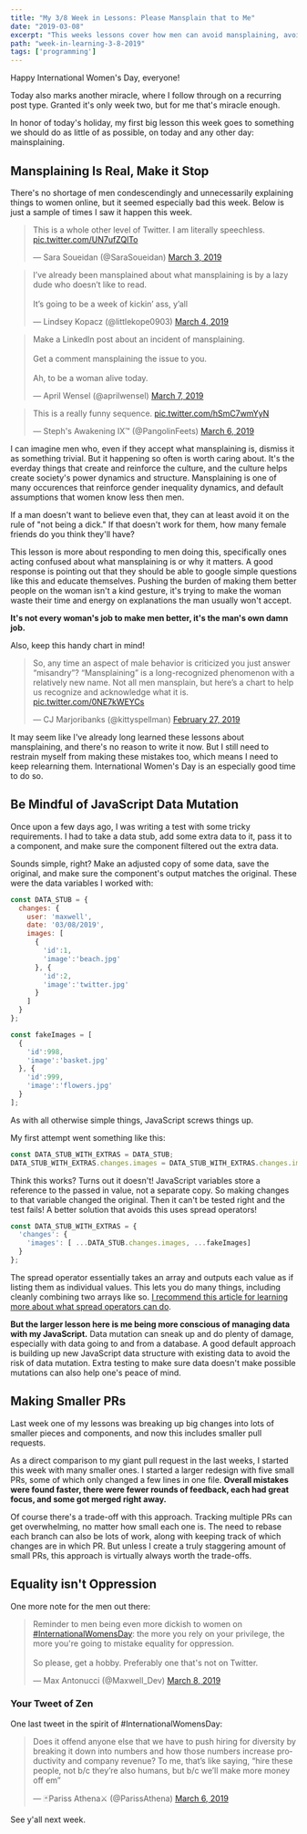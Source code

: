 ```yaml
---
title: "My 3/8 Week in Lessons: Please Mansplain that to Me"
date: "2019-03-08"
excerpt: "This weeks lessons cover how men can avoid mansplaining, avoiding JavaScript Data Mutation, making smaller PRs, and not being a jerk on International Womens Day."
path: "week-in-learning-3-8-2019"
tags: ['programming']
---
```


Happy International Women's Day, everyone!

Today also marks another miracle, where I follow through on a recurring post type. Granted it's only week two, but for me that's miracle enough.

In honor of today's holiday, my first big lesson this week goes to something we should do as little of as possible, on today and any other day: mainsplaining.

## Mansplaining Is Real, Make it Stop

There's no shortage of men condescendingly and unnecessarily explaining things to women online, but it seemed especially bad this week. Below is just a sample of times I saw it happen this week.

<blockquote class="twitter-tweet" data-lang="en"><p lang="en" dir="ltr">This is a whole other level of Twitter. I am literally speechless. <a href="https://t.co/UN7ufZQlTo">pic.twitter.com/UN7ufZQlTo</a></p>&mdash; Sara Soueidan (@SaraSoueidan) <a href="https://twitter.com/SaraSoueidan/status/1102151342963990528?ref_src=twsrc%5Etfw">March 3, 2019</a></blockquote>

<blockquote class="twitter-tweet" data-lang="en"><p lang="en" dir="ltr">I’ve already been mansplained about what mansplaining is by a lazy dude who doesn’t like to read.<br><br>It’s going to be a week of kickin’ ass, y’all</p>&mdash; Lindsey Kopacz (@littlekope0903) <a href="https://twitter.com/littlekope0903/status/1102546223809073153?ref_src=twsrc%5Etfw">March 4, 2019</a></blockquote>

<blockquote class="twitter-tweet" data-lang="en"><p lang="en" dir="ltr">Make a LinkedIn post about an incident of mansplaining.<br><br>Get a comment mansplaining the issue to you.<br><br>Ah, to be a woman alive today.</p>&mdash; April Wensel (@aprilwensel) <a href="https://twitter.com/aprilwensel/status/1103740309458964480">March 7, 2019</a></blockquote>

<blockquote class="twitter-tweet" data-lang="en"><p lang="en" dir="ltr">This is a really funny sequence. <a href="https://t.co/hSmC7wmYyN">pic.twitter.com/hSmC7wmYyN</a></p>&mdash; Steph&#39;s Awakening IX™ (@PangolinFeets) <a href="https://twitter.com/PangolinFeets/status/1103102556375523328?ref_src=twsrc%5Etfw">March 6, 2019</a></blockquote>

I can imagine men who, even if they accept what mansplaining is, dismiss it as something trivial. But it happening so often is worth caring about. It's the everday things that create and reinforce the culture, and the culture helps create society's power dynamics and structure. Mansplaining is one of many occurences that reinforce gender inequality dynamics, and default assumptions that women know less then men.

If a man doesn't want to believe even that, they can at least avoid it on the rule of "not being a dick." If that doesn't work for them, how many female friends do you think they'll have?

This lesson is more about responding to men doing this, specifically ones acting confused about what mansplaining is or why it matters. A good response is pointing out that they should be able to google simple questions like this and educate themselves. Pushing the burden of making them better people on the woman isn't a kind gesture, it's trying to make the woman waste their time and energy on explanations the man usually won't accept.

**It's not every woman's job to make men better, it's the man's own damn job.**

Also, keep this handy chart in mind!

<blockquote class="twitter-tweet" data-lang="en"><p lang="en" dir="ltr">So, any time an aspect of male behavior is criticized you just answer “misandry”? “Mansplaining” is a long-recognized phenomenon with a relatively new name. Not all men mansplain, but here’s a chart to help us recognize and acknowledge what it is. <a href="https://t.co/0NE7kWEYCs">pic.twitter.com/0NE7kWEYCs</a></p>&mdash; CJ Marjoribanks (@kittyspellman) <a href="https://twitter.com/kittyspellman/status/1100731135678660608?ref_src=twsrc%5Etfw">February 27, 2019</a></blockquote>

It may seem like I've already long learned these lessons about mansplaining, and there's no reason to write it now. But I still need to restrain myself from making these mistakes too, which means I need to keep relearning them. International Women's Day is an especially good time to do so.

## Be Mindful of JavaScript Data Mutation

Once upon a few days ago, I was writing a test with some tricky requirements. I had to take a data stub, add some extra data to it, pass it to a component, and make sure the component filtered out the extra data.

Sounds simple, right? Make an adjusted copy of some data, save the original, and make sure the component's output matches the original. These were the data variables I worked with:

```javascript
const DATA_STUB = {
  changes: {
    user: 'maxwell',
    date: '03/08/2019',
    images: [
      {
        'id':1,
        'image':'beach.jpg'
      }, {
        'id':2,
        'image':'twitter.jpg'
      }
    ]
  }
};

const fakeImages = [
  {
    'id':998,
    'image':'basket.jpg'
  }, {
    'id':999,
    'image':'flowers.jpg'
  }
];
```

As with all otherwise simple things, JavaScript screws things up.

My first attempt went something like this:

```javascript
const DATA_STUB_WITH_EXTRAS = DATA_STUB;
DATA_STUB_WITH_EXTRAS.changes.images = DATA_STUB_WITH_EXTRAS.changes.images.concat(fakeImages);
```

Think this works? Turns out it doesn't! JavaScript variables store a reference to the passed in value, not a separate copy. So making changes to that variable changed the original. Then it can't be tested right and the test fails! A better solution that avoids this uses spread operators!

```javascript
const DATA_STUB_WITH_EXTRAS = {
  'changes': {
    'images': [ ...DATA_STUB.changes.images, ...fakeImages]
  }
};
```

The spread operator essentially takes an array and outputs each value as if listing them as individual values. This lets you do many things, including cleanly combining two arrays like so. [I recommend this article for learning more about what spread operators can do](https://zendev.com/2018/05/09/understanding-spread-operator-in-javascript.html).

**But the larger lesson here is me being more conscious of managing data with my JavaScript.** Data mutation can sneak up and do plenty of damage, especially with data going to and from a database. A good default approach is building up new JavaScript data structure with existing data to avoid the risk of data mutation. Extra testing to make sure data doesn't make possible mutations can also help one's peace of mind.

## Making Smaller PRs

Last week one of my lessons was breaking up big changes into lots of smaller pieces and components, and now this includes smaller pull requests.

As a direct comparison to my giant pull request in the last weeks, I started this week with many smaller ones. I started a larger redesign with five small PRs, some of which only changed a few lines in one file. **Overall mistakes were found faster, there were fewer rounds of feedback, each had great focus, and some got merged right away.**

Of course there's a trade-off with this approach. Tracking multiple PRs can get overwhelming, no matter how small each one is. The need to rebase each branch can also be lots of work, along with keeping track of which changes are in which PR. But unless I create a truly staggering amount of small PRs, this approach is virtually always worth the trade-offs.

## Equality isn't Oppression

One more note for the men out there:

<blockquote class="twitter-tweet" data-lang="en"><p lang="en" dir="ltr">Reminder to men being even more dickish to women on <a href="https://twitter.com/hashtag/InternationalWomensDay?src=hash&amp;ref_src=twsrc%5Etfw">#InternationalWomensDay</a>: the more you rely on your privilege, the more you&#39;re going to mistake equality for oppression.<br><br>So please, get a hobby. Preferably one that&#39;s not on Twitter.</p>&mdash; Max Antonucci (@Maxwell_Dev) <a href="https://twitter.com/Maxwell_Dev/status/1104084980609761281?ref_src=twsrc%5Etfw">March 8, 2019</a></blockquote>

### Your Tweet of Zen

One last tweet in the spirit of #InternationalWomensDay:

<blockquote class="twitter-tweet" data-lang="en"><p lang="en" dir="ltr">Does it offend anyone else that we have to push hiring for diversity by breaking it down into numbers and how those numbers increase productivity and company revenue? To me, that’s like saying, “hire these people, not b/c they’re also humans, but b/c we’ll make more money off em”</p>&mdash; 🃏Pariss Athena⚔️ (@ParissAthena) <a href="https://twitter.com/ParissAthena/status/1103270656580440064?ref_src=twsrc%5Etfw">March 6, 2019</a></blockquote>
<script async src="https://platform.twitter.com/widgets.js" charset="utf-8"></script>

See y'all next week.
